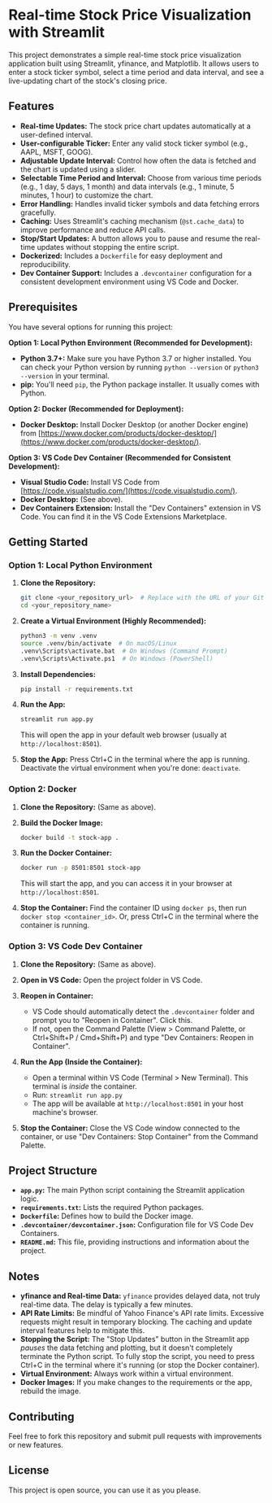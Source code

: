 # Real-time Stock Price Visualization with Streamlit

This project demonstrates a simple real-time stock price visualization application built using Streamlit, yfinance, and Matplotlib. It allows users to enter a stock ticker symbol, select a time period and data interval, and see a live-updating chart of the stock's closing price.

## Features

*   **Real-time Updates:** The stock price chart updates automatically at a user-defined interval.
*   **User-configurable Ticker:**  Enter any valid stock ticker symbol (e.g., AAPL, MSFT, GOOG).
*   **Adjustable Update Interval:** Control how often the data is fetched and the chart is updated using a slider.
*   **Selectable Time Period and Interval:** Choose from various time periods (e.g., 1 day, 5 days, 1 month) and data intervals (e.g., 1 minute, 5 minutes, 1 hour) to customize the chart.
*   **Error Handling:** Handles invalid ticker symbols and data fetching errors gracefully.
*   **Caching:** Uses Streamlit's caching mechanism (`@st.cache_data`) to improve performance and reduce API calls.
*   **Stop/Start Updates:**  A button allows you to pause and resume the real-time updates without stopping the entire script.
*   **Dockerized:** Includes a `Dockerfile` for easy deployment and reproducibility.
*   **Dev Container Support:**  Includes a `.devcontainer` configuration for a consistent development environment using VS Code and Docker.

## Prerequisites

You have several options for running this project:

**Option 1: Local Python Environment (Recommended for Development):**

*   **Python 3.7+:** Make sure you have Python 3.7 or higher installed. You can check your Python version by running `python --version` or `python3 --version` in your terminal.
*   **pip:**  You'll need `pip`, the Python package installer. It usually comes with Python.

**Option 2: Docker (Recommended for Deployment):**

*   **Docker Desktop:** Install Docker Desktop (or another Docker engine) from [https://www.docker.com/products/docker-desktop/](https://www.docker.com/products/docker-desktop/).

**Option 3: VS Code Dev Container (Recommended for Consistent Development):**

*   **Visual Studio Code:** Install VS Code from [https://code.visualstudio.com/](https://code.visualstudio.com/).
*   **Docker Desktop:**  (See above).
*   **Dev Containers Extension:** Install the "Dev Containers" extension in VS Code. You can find it in the VS Code Extensions Marketplace.

## Getting Started

### Option 1: Local Python Environment

1.  **Clone the Repository:**

    ```bash
    git clone <your_repository_url>  # Replace with the URL of your Git repository
    cd <your_repository_name>
    ```

2.  **Create a Virtual Environment (Highly Recommended):**

    ```bash
    python3 -m venv .venv
    source .venv/bin/activate  # On macOS/Linux
    .venv\Scripts\activate.bat  # On Windows (Command Prompt)
    .venv\Scripts\Activate.ps1  # On Windows (PowerShell)
    ```

3.  **Install Dependencies:**

    ```bash
    pip install -r requirements.txt
    ```

4.  **Run the App:**

    ```bash
    streamlit run app.py
    ```

    This will open the app in your default web browser (usually at `http://localhost:8501`).

5.  **Stop the App:** Press Ctrl+C in the terminal where the app is running.  Deactivate the virtual environment when you're done: `deactivate`.

### Option 2: Docker

1.  **Clone the Repository:** (Same as above).
2.  **Build the Docker Image:**

    ```bash
    docker build -t stock-app .
    ```

3.  **Run the Docker Container:**

    ```bash
    docker run -p 8501:8501 stock-app
    ```

    This will start the app, and you can access it in your browser at `http://localhost:8501`.

4.  **Stop the Container:** Find the container ID using `docker ps`, then run `docker stop <container_id>`.  Or, press Ctrl+C in the terminal where the container is running.

### Option 3: VS Code Dev Container

1.  **Clone the Repository:** (Same as above).
2.  **Open in VS Code:** Open the project folder in VS Code.
3.  **Reopen in Container:**
    *   VS Code should automatically detect the `.devcontainer` folder and prompt you to "Reopen in Container". Click this.
    *   If not, open the Command Palette (View > Command Palette, or Ctrl+Shift+P / Cmd+Shift+P) and type "Dev Containers: Reopen in Container".

4.  **Run the App (Inside the Container):**
    *   Open a terminal within VS Code (Terminal > New Terminal).  This terminal is *inside* the container.
    *   Run: `streamlit run app.py`
    *   The app will be available at `http://localhost:8501` in your host machine's browser.

5.  **Stop the Container:** Close the VS Code window connected to the container, or use "Dev Containers: Stop Container" from the Command Palette.

## Project Structure

*   **`app.py`:** The main Python script containing the Streamlit application logic.
*   **`requirements.txt`:** Lists the required Python packages.
*   **`Dockerfile`:**  Defines how to build the Docker image.
*   **`.devcontainer/devcontainer.json`:**  Configuration file for VS Code Dev Containers.
*   **`README.md`:** This file, providing instructions and information about the project.

## Notes

*   **yfinance and Real-time Data:**  `yfinance` provides delayed data, not truly real-time data.  The delay is typically a few minutes.
*   **API Rate Limits:** Be mindful of Yahoo Finance's API rate limits.  Excessive requests might result in temporary blocking. The caching and update interval features help to mitigate this.
*   **Stopping the Script:**  The "Stop Updates" button in the Streamlit app *pauses* the data fetching and plotting, but it doesn't completely terminate the Python script.  To fully stop the script, you need to press Ctrl+C in the terminal where it's running (or stop the Docker container).
* **Virtual Environment:** Always work within a virtual environment.
* **Docker Images:** If you make changes to the requirements or the app, rebuild the image.

## Contributing

Feel free to fork this repository and submit pull requests with improvements or new features.

## License
This project is open source, you can use it as you please.